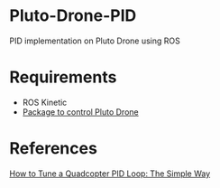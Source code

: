 
# Pluto-Drone-PID

PID implementation on Pluto Drone using ROS

# Requirements
- ROS Kinetic 
 - [Package to control Pluto Drone](https://github.com/dharmanshu24/pluto_drone)

#  References
[How to Tune a Quadcopter PID Loop: The Simple Way](https://myfirstdrone.com/blog/how-to-tune-a-quadcopter)
 


